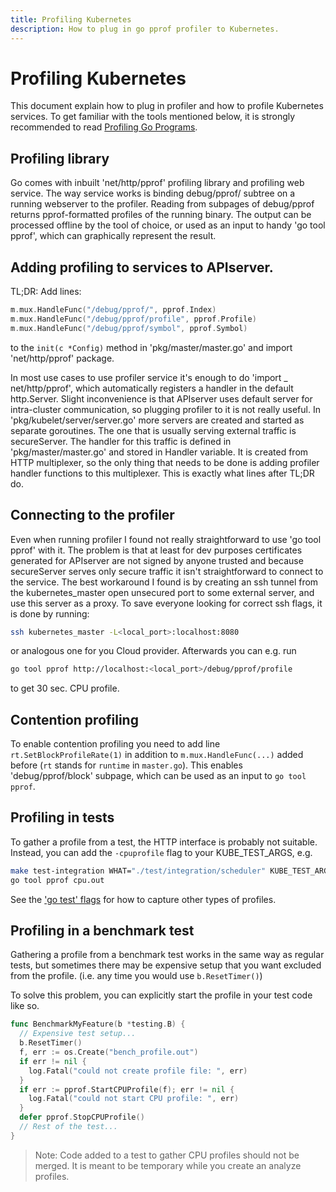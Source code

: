 ```yaml
---
title: Profiling Kubernetes
description: How to plug in go pprof profiler to Kubernetes.
---
```


# Profiling Kubernetes

This document explain how to plug in profiler and how to profile Kubernetes services. To get familiar with the tools mentioned below, it is strongly recommended to read [Profiling Go Programs](https://blog.golang.org/profiling-go-programs).

## Profiling library

Go comes with inbuilt 'net/http/pprof' profiling library and profiling web service. The way service works is binding debug/pprof/ subtree on a running webserver to the profiler. Reading from subpages of debug/pprof returns pprof-formatted profiles of the running binary. The output can be processed offline by the tool of choice, or used as an input to handy 'go tool pprof', which can graphically represent the result.

## Adding profiling to services to APIserver.

TL;DR: Add lines:

```go
m.mux.HandleFunc("/debug/pprof/", pprof.Index)
m.mux.HandleFunc("/debug/pprof/profile", pprof.Profile)
m.mux.HandleFunc("/debug/pprof/symbol", pprof.Symbol)
```

to the `init(c *Config)` method in 'pkg/master/master.go' and import 'net/http/pprof' package.

In most use cases to use profiler service it's enough to do 'import _ net/http/pprof', which automatically registers a handler in the default http.Server. Slight inconvenience is that APIserver uses default server for intra-cluster communication, so plugging profiler to it is not really useful. In 'pkg/kubelet/server/server.go' more servers are created and started as separate goroutines. The one that is usually serving external traffic is secureServer. The handler for this traffic is defined in 'pkg/master/master.go' and stored in Handler variable. It is created from HTTP multiplexer, so the only thing that needs to be done is adding profiler handler functions to this multiplexer. This is exactly what lines after TL;DR do.

## Connecting to the profiler

Even when running profiler I found not really straightforward to use 'go tool pprof' with it. The problem is that at least for dev purposes certificates generated for APIserver are not signed by anyone trusted and because secureServer serves only secure traffic it isn't straightforward to connect to the service. The best workaround I found is by creating an ssh tunnel from the kubernetes_master open unsecured port to some external server, and use this server as a proxy. To save everyone looking for correct ssh flags, it is done by running:

```sh
ssh kubernetes_master -L<local_port>:localhost:8080
```

or analogous one for you Cloud provider. Afterwards you can e.g. run

```sh
go tool pprof http://localhost:<local_port>/debug/pprof/profile
```

to get 30 sec. CPU profile.

## Contention profiling

To enable contention profiling you need to add line `rt.SetBlockProfileRate(1)` in addition to `m.mux.HandleFunc(...)` added before (`rt` stands for `runtime` in `master.go`). This enables 'debug/pprof/block' subpage, which can be used as an input to `go tool pprof`.

## Profiling in tests

To gather a profile from a test, the HTTP interface is probably not suitable. Instead, you can add the `-cpuprofile` flag to your KUBE_TEST_ARGS, e.g.

```sh
make test-integration WHAT="./test/integration/scheduler" KUBE_TEST_ARGS="-cpuprofile cpu.out"
go tool pprof cpu.out
```

See the ['go test' flags](https://golang.org/cmd/go/#hdr-Description_of_testing_flags) for how to capture other types of profiles.

## Profiling in a benchmark test

Gathering a profile from a benchmark test works in the same way as regular tests, but sometimes there may be expensive setup that you want excluded from the profile. (i.e. any time you would use `b.ResetTimer()`)

To solve this problem, you can explicitly start the profile in your test code like so.

```go
func BenchmarkMyFeature(b *testing.B) {
  // Expensive test setup...
  b.ResetTimer()
  f, err := os.Create("bench_profile.out")
  if err != nil {
    log.Fatal("could not create profile file: ", err)
  }
  if err := pprof.StartCPUProfile(f); err != nil {
    log.Fatal("could not start CPU profile: ", err)
  }
  defer pprof.StopCPUProfile()
  // Rest of the test...
}
```

> Note: Code added to a test to gather CPU profiles should not be merged. It is meant to be temporary while you create an analyze profiles.
